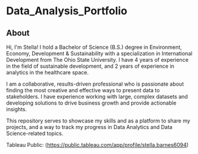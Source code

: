 # Data_Analysis_Portfolio

## About

Hi, I'm Stella! I hold a Bachelor of Science (B.S.) degree in Environment, Economy, Development & Sustainability with a specialization in International Development from The Ohio State University. I have 4 years of experience in the field of sustainable development, and 2 years of experience in analytics in the healthcare space. 

I am a collaborative, results-driven professional who is passionate about finding the most creative and effective ways to present data to stakeholders. I have experience working with large, complex datasets and developing solutions to drive business growth and provide actionable insights.

This repository serves to showcase my skills and as a platform to share my projects, and a way to track my progress in Data Analytics and Data Science-related topics.

Tableau Public: (https://public.tableau.com/app/profile/stella.barnes6094)
